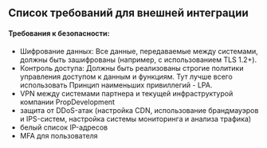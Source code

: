 ##  Список требований для внешней интеграции

#### Требования к безопасности:
- Шифрование данных: Все данные, передаваемые между системами, должны быть зашифрованы (например, с использованием TLS 1.2+).
- Контроль доступа: Должны быть реализованы строгие политики управления доступом к данным и функциям. Тут лучше всего использовать Принцип наименьших привиллегий - LPA.
- VPN между системами партнера и текущей инфраструктурой компании PropDevelopment
- защита от DDoS-атак (настройка CDN, использование брандмауэров и IPS-систем, настройка системы мониторинга и анализа трафика)
- белый список IP-адресов
- MFA для пользователя